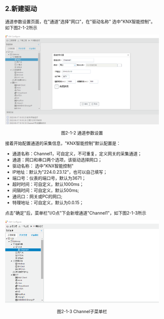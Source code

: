 ## 2.新建驱动

通道参数设置页面，在"通道"选择"网口"，在"驱动名称" 选中"KNX智能控制"。如下图2-1-2所示

![](assets/新建驱动.png)

<center>  图2-1-2 通道参数设置	</center>

接着开始配置通道的采集信息，"KNX智能控制"默认配置是：

- 通道名称：Channel1，可自定义，不可重复，定义网关的采集通道；
- 通道：网口和串口两个选项，该驱动选择网口；
- 驱动名称： 选中"KNX智能控制"
- IP地址：默认为"224.0.23.12"，也可以自己填写；
- 端口号：仪表的端口号，默认为3671；
- 超时时间：可自定义，默认1000ms；
- 间隔时间：可自定义，默认500ms;
- 通讯口：网关或PC的网口;
- 特理地址：可自定义，默认为0.0.15；

点击"确定"后，菜单栏"I/O点"下会新增通道"Channel1"，如下图2-1-3所示

![](../../assets/通道创建完成.png)

<center> 图2-1-3 Channel子菜单栏</center>